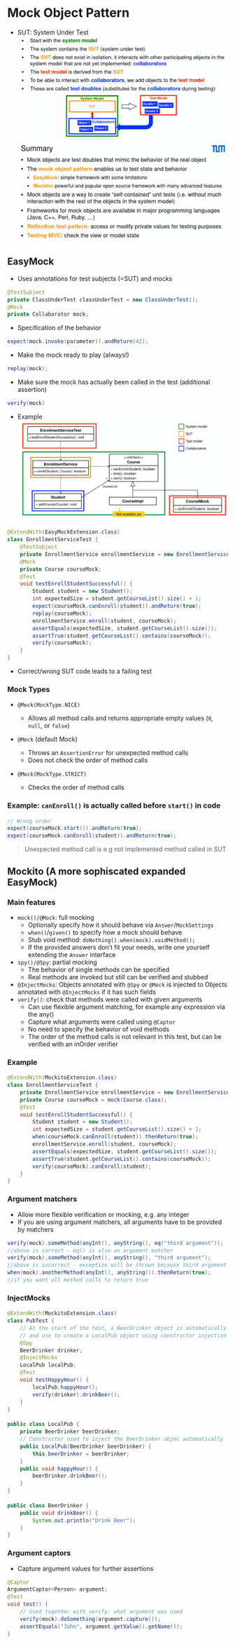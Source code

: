 # Mock Object Pattern

- SUT: System Under Test
  ![test](assets/object-test.png)
  ![summary](assets/object-test-summary.png)

## EasyMock

- Uses annotations for test subjects (=SUT) and mocks

```java
@TestSubject
private ClassUnderTest classUnderTest = new ClassUnderTest();
@Mock
private Collaborator mock;
```

- Specification of the behavior

```java
expect(mock.invoke(parameter)).andReturn(42);
```

- Make the mock ready to play (always!)

```java
replay(mock);
```

- Make sure the mock has actually been called in the test (additional assertion)

```java
verify(mock)
```

- Example
  ![easymock-example](assets/easymock-example.png)

```java
@ExtendWith(EasyMockExtension.class)
class EnrollmentServiceTest {
    @TestSubject
    private EnrollmentService enrollmentService = new EnrollmentService();
    @Mock
    private Course courseMock;
    @Test
    void testEnrollStudentSuccessful() {
        Student student = new Student();
        int expectedSize = student.getCourseList().size() + 1;
        expect(courseMock.canEnroll(student)).andReturn(true);
        replay(courseMock);
        enrollmentService.enroll(student, courseMock);
        assertEquals(expectedSize, student.getCourseList().size());
        assertTrue(student.getCourseList().contains(courseMock));
        verify(courseMock);
    }
}
```

- Correct/wrong SUT code leads to a failing test

### Mock Types

- `@Mock(MockType.NICE)`
  - Allows all method calls and returns appropriate empty values (`0`, `null`, or `false`)
- `@Mock` (default Mock)
  - Throws an `AssertionError` for unexpected method calls
  - Does not check the order of method calls
- `@Mock(MockType.STRICT)`

  - Checks the order of method calls

### Example: `canEnroll()` is actually called before `start()` in code

```java
// Wrong order
expect(courseMock.start()).andReturn(true);
expect(courseMock.canEnroll(student)).andReturn(true);
```

> Unexpected method call is e.g not implemented method called in SUT

## Mockito (A more sophiscated expanded EasyMock)

### Main features

- `mock()/@Mock`: full mocking
  - Optionally specify how it should behave via `Answer`/`MockSettings`
  - `when()`/`given()` to specify how a mock should behave
  - Stub void method: `doNothing().when(mock).voidMethod();`
  - If the provided answers don’t fit your needs, write one yourself extending the `Answer` interface
- `spy()/@Spy`: partial mocking
  - The behavior of single methods can be specified
  - Real methods are invoked but still can be verified and stubbed
- `@InjectMocks`: Objects annotated with `@Spy` or `@Mock` is injected to Objects annotated with `@InjectMocks` if it has such fields
- `verify()`: check that methods were called with given arguments
  - Can use flexible argument matching, for example any expression via the any()
  - Capture what arguments were called using `@Captor`
  - No need to specify the behavior of void methods
  - The order of the method calls is not relevant in this test, but can be verified with an inOrder verifier

### Example

```java
@ExtendWith(MockitoExtension.class)
class EnrollmentServiceTest {
    private EnrollmentService enrollmentService = new EnrollmentService();
    private Course courseMock = mock(Course.class);
    @Test
    void testEnrollStudentSuccessful() {
        Student student = new Student();
        int expectedSize = student.getCourseList().size() + 1;
        when(courseMock.canEnroll(student)).thenReturn(true);
        enrollmentService.enroll(student, courseMock);
        assertEquals(expectedSize, student.getCourseList().size());
        assertTrue(student.getCourseList().contains(courseMock));
        verify(courseMock).canEnroll(student);
    }
}
```

### Argument matchers

- Allow more flexible verification or mocking, e.g. any integer
- If you are using argument matchers, all arguments have to be provided by matchers

```java
verify(mock).someMethod(anyInt(), anyString(), eq("third argument"));
//above is correct - eq() is also an argument matcher
verify(mock).someMethod(anyInt(), anyString(), "third argument");
//above is incorrect - exception will be thrown because third argument is given without an argument matcher
when(mock).anotherMethod(anyInt(), anyString()).thenReturn(true);
//if you want all method calls to return true
```

### InjectMocks

```java
@ExtendWith(MockitoExtension.class)
class PubTest {
    // At the start of the test, a BeerDrinker object is automatically created
    // and use to create a LocalPub object using constructor injection
    @Spy
    BeerDrinker drinker;
    @InjectMocks
    LocalPub localPub;
    @Test
    void testHappyHour() {
        localPub.happyHour();
        verify(drinker).drinkBeer();
    }
}

public class LocalPub {
    private BeerDrinker beerDrinker;
    // Constructor used to inject the BeerDrinker objec automatically
    public LocalPub(BeerDrinker beerDrinker) {
        this.beerDrinker = beerDrinker;
    }
    public void happyHour() {
        beerDrinker.drinkBeer();
    }
}

public class BeerDrinker {
    public void drinkBeer() {
        System.out.println("Drink Beer");
    }
}
```

### Argument captors

- Capture argument values for further assertions

```java
@Captor
ArgumentCaptor<Person> argument;
@Test
void test() {
    // Used together with verify: what argument was used
    verify(mock).doSomething(argument.capture());
    assertEquals("John", argument.getValue().getName());
}
```
